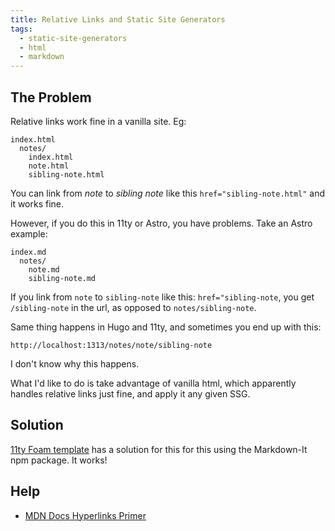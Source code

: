 ```yaml
---
title: Relative Links and Static Site Generators
tags:
  - static-site-generators
  - html
  - markdown
---
```


## The Problem

Relative links work fine in a vanilla site. Eg:

```
index.html
  notes/
    index.html
    note.html
    sibling-note.html
```

You can link from *note* to *sibling note* like this `href="sibling-note.html"` and it works fine.

However, if you do this in 11ty or Astro, you have problems. Take an Astro example:

```
index.md
  notes/
    note.md
    sibling-note.md
```

If you link from `note` to `sibling-note` like this: `href="sibling-note`, you get `/sibling-note` in the url, as opposed to `notes/sibling-note`.

Same thing happens in Hugo and 11ty, and sometimes you end up with this:

`http://localhost:1313/notes/note/sibling-note`

I don't know why this happens.

What I'd like to do is take advantage of vanilla html, which apparently handles relative links just fine, and apply it any given SSG.

## Solution

[11ty Foam template](https://github.com/juanfrank77/foam-eleventy-template) has a solution for this for this using the Markdown-It npm package. It works!

## Help

- [MDN Docs Hyperlinks Primer](https://developer.mozilla.org/en-US/docs/Learn/HTML/Introduction_to_HTML/Creating_hyperlinks#a_quick_primer_on_urls_and_paths)
